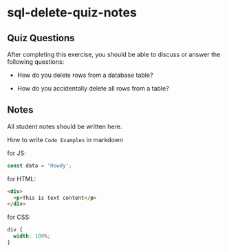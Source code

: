 # sql-delete-quiz-notes

## Quiz Questions

After completing this exercise, you should be able to discuss or answer the following questions:

- How do you delete rows from a database table?

- How do you accidentally delete all rows from a table?

## Notes

All student notes should be written here.

How to write `Code Examples` in markdown

for JS:

```javascript
const data = 'Howdy';
```

for HTML:

```html
<div>
  <p>This is text content</p>
</div>
```

for CSS:

```css
div {
  width: 100%;
}
```
